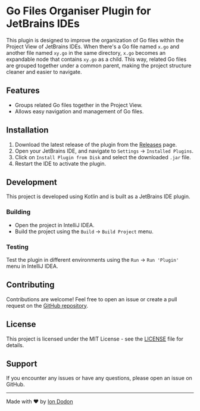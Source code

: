 # Go Files Organiser Plugin for JetBrains IDEs

This plugin is designed to improve the organization of Go files within the Project View of JetBrains IDEs. When there's a Go file named `x.go` and another file named `xy.go` in the same directory, `x.go` becomes an expandable node that contains `xy.go` as a child. This way, related Go files are grouped together under a common parent, making the project structure cleaner and easier to navigate.

## Features

- Groups related Go files together in the Project View.
- Allows easy navigation and management of Go files.

## Installation

1. Download the latest release of the plugin from the [Releases](https://github.com/iondodon/go-files-organiser/releases) page.
2. Open your JetBrains IDE, and navigate to `Settings` -> `Installed Plugins`.
3. Click on `Install Plugin from Disk` and select the downloaded `.jar` file.
4. Restart the IDE to activate the plugin.

## Development

This project is developed using Kotlin and is built as a JetBrains IDE plugin.

### Building

- Open the project in IntelliJ IDEA.
- Build the project using the `Build` -> `Build Project` menu.

### Testing

Test the plugin in different environments using the `Run` -> `Run 'Plugin'` menu in IntelliJ IDEA.

## Contributing

Contributions are welcome! Feel free to open an issue or create a pull request on the [GitHub repository](https://github.com/iondodon/go-files-organiser).

## License

This project is licensed under the MIT License - see the [LICENSE](LICENSE) file for details.

## Support

If you encounter any issues or have any questions, please open an issue on GitHub.

---

Made with ❤️ by [Ion Dodon](https://github.com/iondodon)
